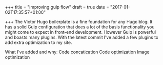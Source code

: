 +++
title = "improving gulp flow"
draft = true
date = "2017-01-02T17:35:57+01:00"

+++
The Victor Hugo boilerplate is a fine foundation for any Hugo blog. It has a solid Gulp configuration that does a lot of the basis functionality you might come to expect in front-end development. However Gulp is powerful and boasts many plugins. With the latest commit I've added a few plugins to add extra optimization to my site.

What I've added and why:
Code concatication
Code optimization
Image optimization

